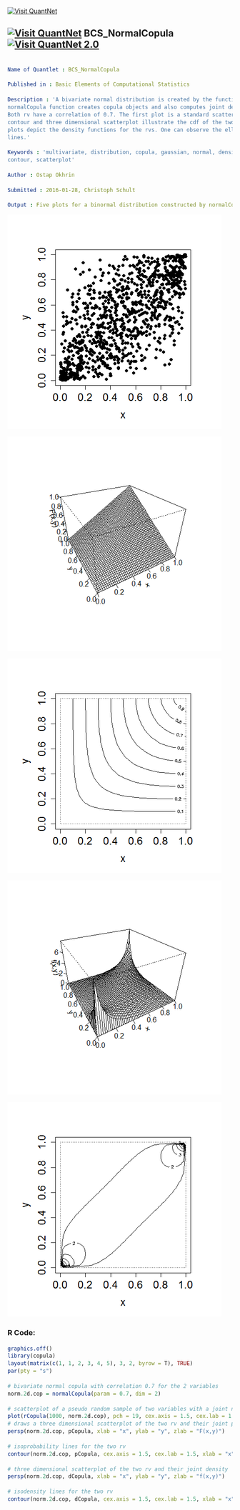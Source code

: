 
[<img src="https://github.com/QuantLet/Styleguide-and-FAQ/blob/master/pictures/banner.png" width="888" alt="Visit QuantNet">](http://quantlet.de/)

## [<img src="https://github.com/QuantLet/Styleguide-and-FAQ/blob/master/pictures/qloqo.png" alt="Visit QuantNet">](http://quantlet.de/) **BCS_NormalCopula** [<img src="https://github.com/QuantLet/Styleguide-and-FAQ/blob/master/pictures/QN2.png" width="60" alt="Visit QuantNet 2.0">](http://quantlet.de/)

```yaml

Name of Quantlet : BCS_NormalCopula

Published in : Basic Elements of Computational Statistics

Description : 'A bivariate normal distribution is created by the function normalCopula.The
normalCopula function creates copula objects and also computes joint densities and probabilities.
Both rv have a correlation of 0.7. The first plot is a standard scatterplot of the two variables. A
contour and three dimensional scatterplot illustrate the cdf of the two variables. The last two
plots depict the density functions for the rvs. One can observe the elliptical shape of the contour
lines.'

Keywords : 'multivariate, distribution, copula, gaussian, normal, density, correlation, pdf, cdf,
contour, scatterplot'

Author : Ostap Okhrin

Submitted : 2016-01-28, Christoph Schult

Output : Five plots for a binormal distribution constructed by normalCopula.

```

![Picture1](BCS_NormalCopula1.png)

![Picture2](BCS_NormalCopula2.png)

![Picture3](BCS_NormalCopula3.png)

![Picture4](BCS_NormalCopula4.png)

![Picture5](BCS_NormalCopula5.png)


### R Code:
```r
graphics.off()
library(copula)
layout(matrix(c(1, 1, 2, 3, 4, 5), 3, 2, byrow = T), TRUE)
par(pty = "s")

# bivariate normal copula with correlation 0.7 for the 2 variables
norm.2d.cop = normalCopula(param = 0.7, dim = 2)

# scatterplot of a pseudo random sample of two variables with a joint normal distribution
plot(rCopula(1000, norm.2d.cop), pch = 19, cex.axis = 1.5, cex.lab = 1.5, xlab = "x", ylab = "y")
# draws a three dimensional scatterplot of the two rv and their joint probability
persp(norm.2d.cop, pCopula, xlab = "x", ylab = "y", zlab = "F(x,y)")

# isoprobability lines for the two rv
contour(norm.2d.cop, pCopula, cex.axis = 1.5, cex.lab = 1.5, xlab = "x", ylab = "y")

# three dimensional scatterplot of the two rv and their joint density
persp(norm.2d.cop, dCopula, xlab = "x", ylab = "y", zlab = "f(x,y)")

# isodensity lines for the two rv
contour(norm.2d.cop, dCopula, cex.axis = 1.5, cex.lab = 1.5, xlab = "x", ylab = "y")

```

